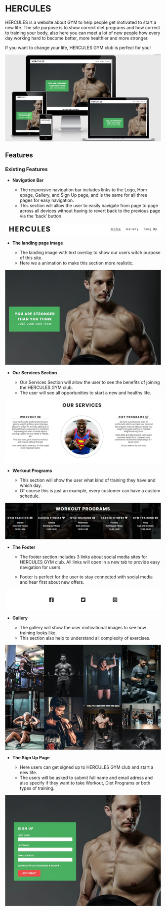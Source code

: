 # HERCULES

HERCULES is a website about GYM to help people get motivated to start a new life.
The site purpose is to show correct diet programs and how correct to training your body, 
also here you can meet a lot of new people how every day working hard to become better, more healthier and more stronger.

If you want to change your life, HERCULES GYM club is perfect for you!

![Responsice Mockup](media/responsive.jpg)

## Features

### Existing Features

- __Navigation Bar__

  - The responsive navigation bar includes links to the Logo, Hom epage, Gallery, and Sign Up page, and is the same for all three pages for easy navigation.
  - This section will allow the user to easily navigate from page to page across all devices without having to revert back to the previous page via the ‘back’ button.

![Nav Bar](media/navigation-bar.jpg)

- __The landing page image__

  - The landing image with text overlay to show our users witch purpose of this site.
  - Here we a animation to make this section more realistic.

![Landing Page](media/hercules-landing.jpg)

- __Our Services Section__

  - Our Services Section will allow the user to see the benefits of joining the HERCULES GYM club. 
  - The user will see all opportunities to start a new and healthy life.

![Our Services](media/our-services.jpg)

- __Workout Programs__

  - This section will show the user what kind of training they have and which day.
  - Of course this is just an example, every customer can have a custom schedule. 

![Workout Programs](media/workout-programs.jpg)

- __The Footer__

  - The footer section includes 3 links about social media sites for HERCULES GYM club.
    All links will open in a new tab to provide easy navigation for users.

  - Footer is perfect for the user to stay connected with social media and hear first about new offers.

![Footer](media/footer.jpg)

- __Gallery__

  - The gallery will show the user motivational images to see how training looks like. 
  - This section also help to understand all complexity of exercises.

![Gallery](media/gallery.jpg)

- __The Sign Up Page__

  - Here users can get signed up to HERCULES GYM club and start a new life.
  - The users will be asked to submit full name and email adress and also specify if they want to take Workout, Diet Programs or both types of training.

![Sign Up](media/signup.jpg)